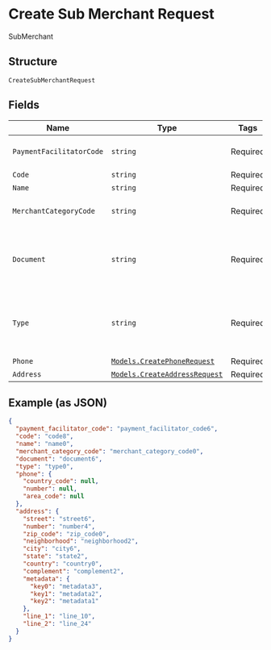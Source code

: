 
# Create Sub Merchant Request

SubMerchant

## Structure

`CreateSubMerchantRequest`

## Fields

| Name | Type | Tags | Description |
|  --- | --- | --- | --- |
| `PaymentFacilitatorCode` | `string` | Required | Payment Facilitator Code |
| `Code` | `string` | Required | Code |
| `Name` | `string` | Required | Name |
| `MerchantCategoryCode` | `string` | Required | Merchant Category Code |
| `Document` | `string` | Required | Document number. Only numbers, no special characters. |
| `Type` | `string` | Required | Document type. Can be either 'individual' or 'company' |
| `Phone` | [`Models.CreatePhoneRequest`](../../doc/models/create-phone-request.md) | Required | Phone |
| `Address` | [`Models.CreateAddressRequest`](../../doc/models/create-address-request.md) | Required | Address |

## Example (as JSON)

```json
{
  "payment_facilitator_code": "payment_facilitator_code6",
  "code": "code8",
  "name": "name0",
  "merchant_category_code": "merchant_category_code0",
  "document": "document6",
  "type": "type0",
  "phone": {
    "country_code": null,
    "number": null,
    "area_code": null
  },
  "address": {
    "street": "street6",
    "number": "number4",
    "zip_code": "zip_code0",
    "neighborhood": "neighborhood2",
    "city": "city6",
    "state": "state2",
    "country": "country0",
    "complement": "complement2",
    "metadata": {
      "key0": "metadata3",
      "key1": "metadata2",
      "key2": "metadata1"
    },
    "line_1": "line_10",
    "line_2": "line_24"
  }
}
```

